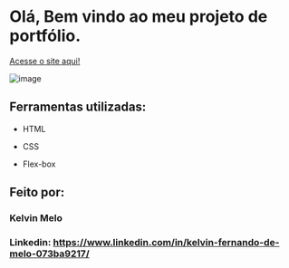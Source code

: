 # Olá, Bem vindo ao meu projeto de portfólio.
[Acesse o site aqui!](site-portfolio-agregador-de-links.vercel.app)

![image](https://github.com/kelvinmelo/site-portfolio-agregador-de-links/assets/88505916/118f319a-f653-456b-8a63-44395678b194)

## Ferramentas utilizadas:


* HTML

* CSS

* Flex-box

## Feito por:

### Kelvin Melo

### Linkedin: https://www.linkedin.com/in/kelvin-fernando-de-melo-073ba9217/


